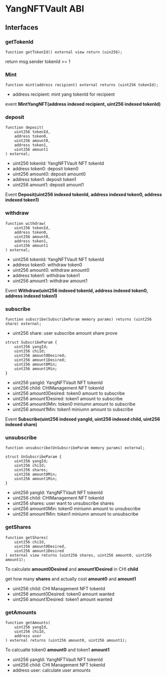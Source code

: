 # YangNFTVault ABI

## Interfaces

### getTokenId

```
function getTokenId() external view return (uin256);
```

return msg.sender tokenId >= 1

### Mint
```
function mint(address recipient) external returns (uint256 tokenId);
```

* address recipient: mint yang tokenId for recipient

event **MintYangNFT(address indexed recipient, uint256 indexed tokenId)**

### deposit

```
function deposit(
    uint256 tokenId,
    address token0,
    uint256 amount0,
    address token1,
    uint256 amount1
) external;
```

* uint256 tokenId: YangNFTVault NFT tokenId
* address token0: deposit token0
* uint256 amount0: deposit amount0
* address token1: deposit token1
* uint256 amount1: deposit amount1

Event **Deposit(uint256 indexed tokenId, address indexed token0, address indexed token1)**

### withdraw

```
function withdraw(
    uint256 tokenId,
    address token0,
    uint256 amount0,
    address token1,
    uint256 amount1
) external;

```

* uint256 tokenId: YangNFTVault NFT tokenId
* address token0: withdraw token0
* uint256 amount0: withdraw amount0
* address token1: withdraw token1
* uint256 amount1: withdraw amount1

Event **Withdraw(uint256 indexed tokenId, address indexed token0, address indexed token1)**

### subscribe

```
function subscribe(SubscribeParam memory params) returns (uint256 share) external;
```

* uint256 share: user subscribe amount share prove

```
struct SubscribeParam {
    uint256 yangId;
    uint256 chiId;
    uint256 amount0Desired;
    uint256 amount1Desired;
    uint256 amount0Min;
    uint256 amount1Min;
}
```

* uint256 yangId: YangNFTVault NFT tokenId
* uint256 chiId: CHIManagement NFT tokenId
* uint256 amount0Desired: token0 amount to subscribe
* uint256 amount1Desired: token1 amount to subscribe
* uint256 amount0Min: token0 miniumn amount to subscribe
* uint256 amount1Min: token1 miniumn amount to subscribe

Event **Subscribe(uint256 indexed yangId, uint256 indexed chiId, uint256 indexed share)**


### unsubscribe

```
function unsubscribe(UnSubscribeParam memory params) external;
```

```
struct UnSubscribeParam {
    uint256 yangId;
    uint256 chiId;
    uint256 shares;
    uint256 amount0Min;
    uint256 amount1Min;
}
```

* uint256 yangId: YangNFTVault NFT tokenId
* uint256 chiId: CHIManagement NFT tokenId
* uint256 shares: user want to unsubscribe shares
* uint256 amount0Min: token0 miniumn amount to unsubscribe
* uint256 amount1Min: token1 miniumn amount to unsubscribe

### getShares

```
function getShares(
    uint256 chiId,
    uint256 amount0Desired,
    uint256 amount1Desired
) external view returns (uint256 shares, uint256 amount0, uint256 amount1);
```

To calculate **amount0Desired** and **amount1Desired** in CHI **chiId** 

get how many **shares** and actually cost **amount0** and **amount1**

* uint256 chiId: CHI Management NFT tokenId
* uint256 amount0Desired: token0 amount wanted
* uint256 amount1Desired: token1 amount wanted

### getAmounts

```
function getAmounts(
    uint256 yangId,
    uint256 chiId,
    address user
) external returns (uint256 amount0, uint256 amount1);
```

To calcualte token0 **amount0** and token1 **amount1**

* uint256 yangId: YangNFTVault NFT tokenId
* uint256 chiId: CHI Management NFT tokenId
* address user: calculate user amounts

